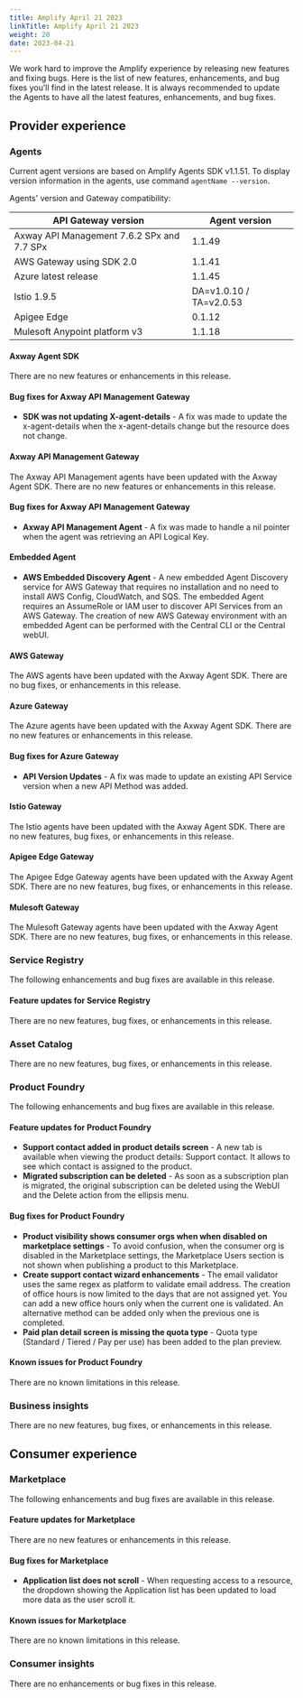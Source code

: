 ```yaml
---
title: Amplify April 21 2023
linkTitle: Amplify April 21 2023
weight: 20
date: 2023-04-21
---
```

We work hard to improve the Amplify experience by releasing new features and fixing bugs. Here is the list of new features, enhancements, and bug fixes you’ll find in the latest release.  It is always recommended to update the Agents to have all the latest features, enhancements, and bug fixes.

## Provider experience

### Agents

Current agent versions are based on Amplify Agents SDK v1.1.51. To display version information in the agents, use command `agentName --version`.

Agents' version and Gateway compatibility:

| API Gateway version                        | Agent version           |
|--------------------------------------------|-------------------------|
| Axway API Management 7.6.2 SPx and 7.7 SPx | 1.1.49                  |
| AWS Gateway using SDK 2.0                  | 1.1.41                  |
| Azure latest release                       | 1.1.45                  |
| Istio 1.9.5                                | DA=v1.0.10 / TA=v2.0.53 |
| Apigee Edge                                | 0.1.12                  |
| Mulesoft Anypoint platform v3              | 1.1.18                  |

#### Axway Agent SDK

There are no new features or enhancements in this release.

#### Bug fixes for Axway API Management Gateway

* **SDK was not updating X-agent-details** -  A fix was made to update the x-agent-details when the x-agent-details change but the resource does not change.

#### Axway API Management Gateway

The Axway API Management agents have been updated with the Axway Agent SDK. There are no new features or enhancements in this release.

#### Bug fixes for Axway API Management Gateway

* **Axway API Management Agent** -  A fix was made to handle a nil pointer when the agent was retrieving an API Logical Key.

#### Embedded Agent

* **AWS Embedded Discovery Agent** -  A new embedded Agent Discovery service for AWS Gateway that requires no installation and no need to install AWS Config, CloudWatch, and SQS.  The embedded Agent requires an AssumeRole or IAM user to discover API Services from an AWS Gateway.  The creation of new AWS Gateway environment with an embedded Agent can be performed with the Central CLI or the Central webUI.

#### AWS Gateway

The AWS agents have been updated with the Axway Agent SDK. There are no bug fixes, or enhancements in this release.

#### Azure Gateway

The Azure agents have been updated with the Axway Agent SDK. There are no new features or enhancements in this release.

#### Bug fixes for Azure Gateway

* **API Version Updates** - A fix was made to update an existing API Service version when a new API Method was added.

#### Istio Gateway

The Istio agents have been updated with the Axway Agent SDK.  There are no new features, bug fixes, or enhancements in this release.

#### Apigee Edge Gateway

The Apigee Edge Gateway agents have been updated with the Axway Agent SDK.  There are no new features, bug fixes, or enhancements in this release.

#### Mulesoft Gateway

The Mulesoft Gateway agents have been updated with the Axway Agent SDK.  There are no new features, bug fixes, or enhancements in this release.

### Service Registry

The following enhancements and bug fixes are available in this release.

#### Feature updates for Service Registry

There are no new features, bug fixes, or enhancements in this release.

### Asset Catalog

There are no new features, bug fixes, or enhancements in this release.

### Product Foundry

The following enhancements and bug fixes are available in this release.

#### Feature updates for Product Foundry

* **Support contact added in product details screen** - A new tab is available when viewing the product details: Support contact. It allows to see which contact is assigned to the product.
* **Migrated subscription can be deleted** - As soon as a subscription plan is migrated, the original subscription can be deleted using the WebUI and the Delete action from the ellipsis menu.

#### Bug fixes for Product Foundry

* **Product visibility shows consumer orgs when when disabled on marketplace settings** - To avoid confusion, when the consumer org is disabled in the Marketplace settings, the Marketplace Users section is not shown when publishing a product to this Marketplace.
* **Create support contact wizard enhancements** - The email validator uses the same regex as platform to validate email address. The creation of office hours is now limited to the days that are not assigned yet. You can add a new office hours only when the current one is validated. An alternative method can be added only when the previous one is completed.
* **Paid plan detail screen is missing the quota type** - Quota type (Standard / Tiered / Pay per use) has been added to the plan preview.

#### Known issues for Product Foundry

There are no known limitations in this release.

### Business insights

There are no new features, bug fixes, or enhancements in this release.

## Consumer experience

### Marketplace

The following enhancements and bug fixes are available in this release.

#### Feature updates for Marketplace

There are no new features or enhancements in this release.

#### Bug fixes for Marketplace

* **Application list does not scroll** - When requesting access to a resource, the dropdown showing the Application list has been updated to load more data as the user scroll it.

#### Known issues for Marketplace

There are no known limitations in this release.

### Consumer insights

There are no enhancements or bug fixes in this release.
